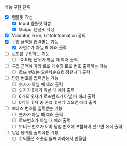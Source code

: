 기능 구현 단위
- [X] 템플릿 작성
  - [X] Input 템플릿 작성 
  - [X] Output 템플릿 작성
- [X] Validator, Error, LottoInformation 정의
- [X] 구입 금액을 입력받는 기능
  - [X] 자연수가 아닐 때 에러 출력
- [ ] 로또를 구입하는 기능
  - [ ] 1000원 단위가 아닐 때 에러 출력
- [ ] 구입 금액에 따라 로또 개수와 로또 번호 출력하는 기능
  - [ ] 로또 번호는 오름차순으로 정렬되어 출력
- [ ] 당첨 번호를 입력받는 기능
  - [ ] 숫자가 아닐 때 에러 출력
  - [ ] 숫자가 6개가 아닐 때 에러 출력
  - [ ] 6개의 숫자가 로또번호가 아닐 때 에러 출력
  - [ ] 6개의 숫자 중 중복 숫자가 있으면 에러 출력
- [ ] 보너스 번호를 입력받는 기능
  - [ ] 숫자가 아닐 때 에러 출력
  - [ ] 로또번호가 아닐 때 에러 출력
  - [ ] 보너스 번호가 이미 당첨 번호에 포함되어 있으면 에러 출력
- [ ] 당첨 통계를 출력하는 기능
  - [ ] 수익률은 소숫점 둘째 자리에서 반올림